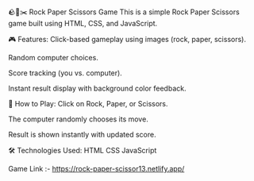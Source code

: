 🪨📄✂️ Rock Paper Scissors Game
This is a simple Rock Paper Scissors game built using HTML, CSS, and JavaScript.

🎮 Features:
Click-based gameplay using images (rock, paper, scissors).

Random computer choices.

Score tracking (you vs. computer).

Instant result display with background color feedback.

🚀 How to Play:
Click on Rock, Paper, or Scissors.

The computer randomly chooses its move.

Result is shown instantly with updated score.

🛠️ Technologies Used:
HTML
CSS
JavaScript 

Game Link :- https://rock-paper-scissor13.netlify.app/
